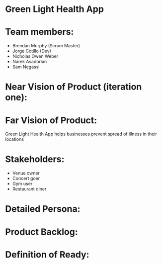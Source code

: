 # Green Light Health App

# Team members:

- Brendan Murphy (Scrum Master)
- Jorge Cotillo (Dev)
- Nicholas Owen Weber
- Narek Asadorian
- Sam Negassi

# Near Vision of Product (iteration one):

# Far Vision of Product:

Green Light Health App helps businesses prevent spread of illness in their locations

# Stakeholders:
- Venue owner
- Concert goer
- Gym user
- Restaurant diner

# Detailed Persona:

# Product Backlog:

# Definition of Ready:
